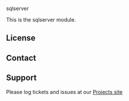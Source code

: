 sqlserver

This is the sqlserver module.

License
-------


Contact
-------


Support
-------

Please log tickets and issues at our [Projects site](http://projects.example.com)
